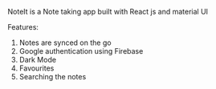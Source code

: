 NoteIt is a Note taking app built with React js and material UI

Features: 

1. Notes are synced on the go 
2. Google authentication using Firebase
3. Dark Mode 
4. Favourites
5. Searching the notes 
